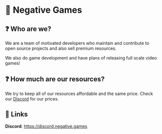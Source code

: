 # :tada: Negative Games
 ## ❓ Who are we?  
We are a team of motivated developers who maintain and contribute to open source projects and also sell premium resources.

We also do game development and have plans of releasing full scale video games!

## ❓ How much are our resources?
We try to keep all of our resources affordable and the same price. 
Check our [Discord](https://discord.negative.games) for our prices.

## 🔗 Links 
**Discord**: https://discord.negative.games  
